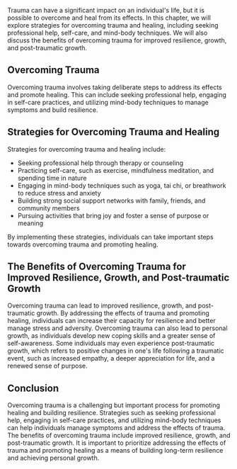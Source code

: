 
Trauma can have a significant impact on an individual's life, but it is possible to overcome and heal from its effects. In this chapter, we will explore strategies for overcoming trauma and healing, including seeking professional help, self-care, and mind-body techniques. We will also discuss the benefits of overcoming trauma for improved resilience, growth, and post-traumatic growth.

Overcoming Trauma
-----------------

Overcoming trauma involves taking deliberate steps to address its effects and promote healing. This can include seeking professional help, engaging in self-care practices, and utilizing mind-body techniques to manage symptoms and build resilience.

Strategies for Overcoming Trauma and Healing
--------------------------------------------

Strategies for overcoming trauma and healing include:

* Seeking professional help through therapy or counseling
* Practicing self-care, such as exercise, mindfulness meditation, and spending time in nature
* Engaging in mind-body techniques such as yoga, tai chi, or breathwork to reduce stress and anxiety
* Building strong social support networks with family, friends, and community members
* Pursuing activities that bring joy and foster a sense of purpose or meaning

By implementing these strategies, individuals can take important steps towards overcoming trauma and promoting healing.

The Benefits of Overcoming Trauma for Improved Resilience, Growth, and Post-traumatic Growth
--------------------------------------------------------------------------------------------

Overcoming trauma can lead to improved resilience, growth, and post-traumatic growth. By addressing the effects of trauma and promoting healing, individuals can increase their capacity for resilience and better manage stress and adversity. Overcoming trauma can also lead to personal growth, as individuals develop new coping skills and a greater sense of self-awareness. Some individuals may even experience post-traumatic growth, which refers to positive changes in one's life following a traumatic event, such as increased empathy, a deeper appreciation for life, and a renewed sense of purpose.

Conclusion
----------

Overcoming trauma is a challenging but important process for promoting healing and building resilience. Strategies such as seeking professional help, engaging in self-care practices, and utilizing mind-body techniques can help individuals manage symptoms and address the effects of trauma. The benefits of overcoming trauma include improved resilience, growth, and post-traumatic growth. It is important to prioritize addressing the effects of trauma and promoting healing as a means of building long-term resilience and achieving personal growth.
